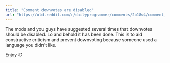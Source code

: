 ```yaml
---
title: "Comment downvotes are disabled"
url: "https://old.reddit.com/r/dailyprogrammer/comments/2b18w4/comment_downvotes_are_disabled/"
---
```


The mods and you guys have suggested several times that downvotes should be disabled. Lo and behold it has been done. This is to aid constructive criticism and prevent  downvoting because someone used a language you didn't like.

Enjoy :D